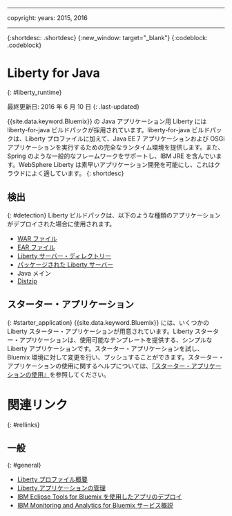 ﻿---

copyright:
  years: 2015, 2016

---

{:shortdesc: .shortdesc}
{:new_window: target="_blank"}
{:codeblock: .codeblock}

# Liberty for Java
{: #liberty_runtime}

最終更新日: 2016 年 6 月 10 日
{: .last-updated}

{{site.data.keyword.Bluemix}} の Java アプリケーション用 Liberty には liberty-for-java ビルドパックが採用されています。liberty-for-java ビルドパックは、Liberty プロファイルに加えて、Java EE 7 アプリケーションおよび OSGi アプリケーションを実行するための完全なランタイム環境を提供します。また、Spring のような一般的なフレームワークをサポートし、IBM JRE を含んでいます。WebSphere Liberty は素早いアプリケーション開発を可能にし、これはクラウドによく適しています。
{: shortdesc}

## 検出
{: #detection}
Liberty ビルドパックは、以下のような種類のアプリケーションがデプロイされた場合に使用されます。
* [WAR ファイル](optionsForPushing.html#stand_alone_apps)
* [EAR ファイル](optionsForPushing.html#stand_alone_apps)
* [Liberty サーバー・ディレクトリー](optionsForPushing.html#server_directory)
* [パッケージされた Liberty サーバー](optionsForPushing.html#packaged_server)
* Java メイン
* [Distzip](https://github.com/cloudfoundry/ibm-websphere-liberty-buildpack/blob/master/docs/container-distZip.md)

## スターター・アプリケーション
{: #starter_application}
{{site.data.keyword.Bluemix}} には、いくつかの Liberty スターター・アプリケーションが用意されています。Liberty スターター・アプリケーションは、使用可能なテンプレートを提供する、シンプルな Liberty アプリケーションです。スターター・アプリケーションを試し、Bluemix 環境に対して変更を行い、プッシュすることができます。スターター・アプリケーションの使用に関するヘルプについては、[『スターター・アプリケーションの使用』](../../cfapps/starter_app_usage.html)を参照してください。

# 関連リンク
{: #rellinks}
## 一般
{: #general}
* [Liberty プロファイル概要](http://www-01.ibm.com/support/knowledgecenter/SSAW57_8.5.5/com.ibm.websphere.wlp.nd.doc/ae/cwlp_about.html)
* [Liberty アプリケーションの管理](../../manageapps/app_mng.html#Utilities)
* [IBM Eclipse Tools for Bluemix を使用したアプリのデプロイ](../../manageapps/eclipsetools/eclipsetools.html#eclipsetools)
* [IBM Monitoring and Analytics for Bluemix サービス概説](../../services/monana/index.html#monana_oview)

